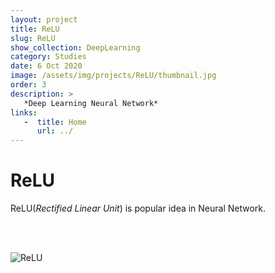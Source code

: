 ```yaml
---
layout: project
title: ReLU
slug: ReLU
show_collection: DeepLearning
category: Studies
date: 6 Oct 2020
image: /assets/img/projects/ReLU/thumbnail.jpg
order: 3
description: >
   *Deep Learning Neural Network*
links:
   -  title: Home
      url: ../
---
```


# ReLU
ReLU(*Rectified Linear Unit*) is popular idea in Neural Network.

<br><br>

![ReLU](https://upload.wikimedia.org/wikipedia/commons/thumb/6/6c/Rectifier_and_softplus_functions.svg/1280px-Rectifier_and_softplus_functions.svg.png)
